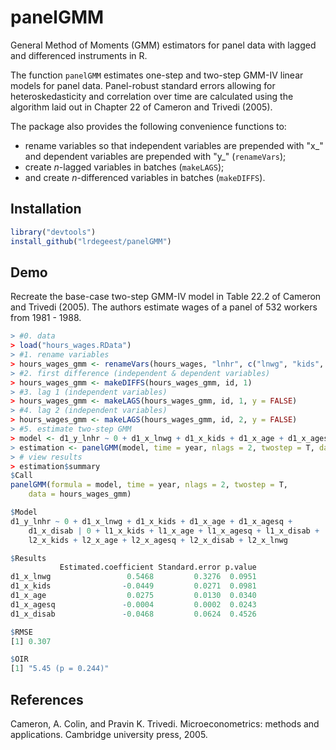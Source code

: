 # panelGMM

General Method of Moments (GMM) estimators for panel data with lagged and differenced instruments in R. 

The function `panelGMM` estimates one-step and two-step GMM-IV linear models for panel data. Panel-robust standard errors allowing for heteroskedasticity and correlation over time are calculated using the algorithm laid out in Chapter 22 of Cameron and Trivedi (2005). 

The package also provides the following convenience functions to:

* rename variables so that independent variables are prepended with "x_" and dependent variables are prepended with "y_" (`renameVars`);
* create *n*-lagged variables in batches (`makeLAGS`);
* and create *n*-differenced variables in batches (`makeDIFFS`).

## Installation

```R
library("devtools")
install_github("lrdegeest/panelGMM")
```

## Demo

Recreate the base-case two-step GMM-IV model in Table 22.2 of Cameron and Trivedi (2005). The authors estimate wages of a panel of 532 workers from 1981 - 1988. 

```R
> #0. data
> load("hours_wages.RData")
> #1. rename variables
> hours_wages_gmm <- renameVars(hours_wages, "lnhr", c("lnwg", "kids", "age", "agesq", "disab"))
> #2. first difference (independent & dependent variables)
> hours_wages_gmm <- makeDIFFS(hours_wages_gmm, id, 1)
> #3. lag 1 (independent variables)
> hours_wages_gmm <- makeLAGS(hours_wages_gmm, id, 1, y = FALSE)
> #4. lag 2 (independent variables)
> hours_wages_gmm <- makeLAGS(hours_wages_gmm, id, 2, y = FALSE)
> #5. estimate two-step GMM
> model <- d1_y_lnhr ~ 0 + d1_x_lnwg + d1_x_kids + d1_x_age + d1_x_agesq + d1_x_disab | 0 + l1_x_kids + l1_x_age + l1_x_agesq + l1_x_disab + l2_x_kids + l2_x_age + l2_x_agesq + l2_x_disab + l2_x_lnwg
> estimation <- panelGMM(model, time = year, nlags = 2, twostep = T, data = hours_wages_gmm)
> # view results
> estimation$summary
$Call
panelGMM(formula = model, time = year, nlags = 2, twostep = T, 
    data = hours_wages_gmm)

$Model
d1_y_lnhr ~ 0 + d1_x_lnwg + d1_x_kids + d1_x_age + d1_x_agesq + 
    d1_x_disab | 0 + l1_x_kids + l1_x_age + l1_x_agesq + l1_x_disab + 
    l2_x_kids + l2_x_age + l2_x_agesq + l2_x_disab + l2_x_lnwg

$Results
           Estimated.coefficient Standard.error p.value
d1_x_lnwg                 0.5468         0.3276  0.0951
d1_x_kids                -0.0449         0.0271  0.0981
d1_x_age                  0.0275         0.0130  0.0340
d1_x_agesq               -0.0004         0.0002  0.0243
d1_x_disab               -0.0468         0.0624  0.4526

$RMSE
[1] 0.307

$OIR
[1] "5.45 (p = 0.244)"
```

## References

Cameron, A. Colin, and Pravin K. Trivedi. Microeconometrics: methods and applications. Cambridge university press, 2005.
